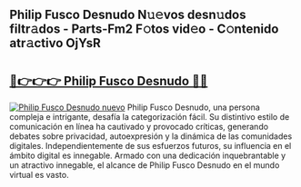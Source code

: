 ## Philip Fusco Desnudo N𝚞𝚎vos desn𝚞dos filtr𝚊dos - Parts-Fm2 F𝚘tos vid𝚎o - C𝚘ntenido atr𝚊ctivo OjYsR

# <h2><a href="http://mb81as.tromn.icu/?c=Philip+Fusco+Desnudo">🔗👉👉👉 Philip Fusco Desnudo 🔗🔗</a></h2>

[![Philip Fusco Desnudo nuevo](https://i.imgur.com/pEAQMta.gif)](http://mb81as.tromn.icu/?c=Philip+Fusco+Desnudo)
Philip Fusco Desnudo, una persona compleja e intrigante, desafía la categorización fácil. Su distintivo estilo de comunicación en línea ha cautivado y provocado críticas, generando debates sobre privacidad, autoexpresión y la dinámica de las comunidades digitales. Independientemente de sus esfuerzos futuros, su influencia en el ámbito digital es innegable. Armado con una dedicación inquebrantable y un atractivo innegable, el alcance de Philip Fusco Desnudo en el mundo virtual es vasto.

